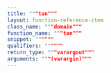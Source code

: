 ```yaml
---
title: """tan"""
layout: function-reference-item
class_name: """domain"""
function_name: """tan"""
snippet: """"""
qualifiers: """"""
return_type: """varargout"""
arguments: """(varargin)"""
---
```


